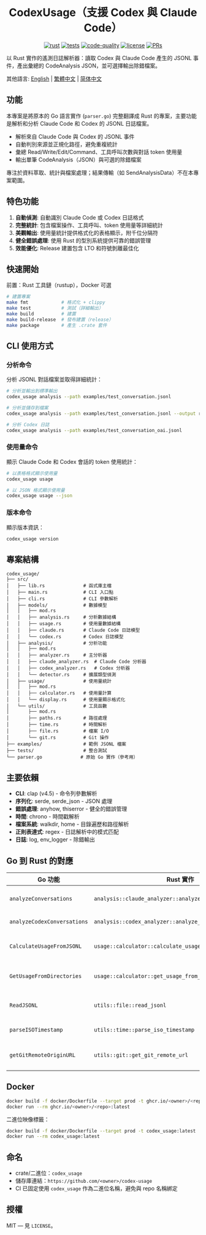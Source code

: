 <center>

# CodexUsage（支援 Codex 與 Claude Code）

[![rust](https://img.shields.io/badge/Rust-stable-orange?logo=rust&logoColor=white)](https://www.rust-lang.org/)
[![tests](https://github.com/Mai0313/CodexUsage/actions/workflows/test.yml/badge.svg)](https://github.com/Mai0313/CodexUsage/actions/workflows/test.yml)
[![code-quality](https://github.com/Mai0313/CodexUsage/actions/workflows/code-quality-check.yml/badge.svg)](https://github.com/Mai0313/CodexUsage/actions/workflows/code-quality-check.yml)
[![license](https://img.shields.io/badge/License-MIT-green.svg?labelColor=gray)](https://github.com/Mai0313/CodexUsage/tree/master?tab=License-1-ov-file)
[![PRs](https://img.shields.io/badge/PRs-welcome-brightgreen.svg)](https://github.com/Mai0313/CodexUsage/pulls)

</center>

以 Rust 實作的遙測日誌解析器：讀取 Codex 與 Claude Code 產生的 JSONL 事件，產出彙總的 CodeAnalysis JSON，並可選擇輸出除錯檔案。

其他語言: [English](README.md) | [繁體中文](README.zh-TW.md) | [简体中文](README.zh-CN.md)

## 功能

本專案是將原本的 Go 語言實作 (`parser.go`) 完整翻譯成 Rust 的專案，主要功能是解析和分析 Claude Code 和 Codex 的 JSONL 日誌檔案。

- 解析來自 Claude Code 與 Codex 的 JSONL 事件
- 自動判別來源並正規化路徑，避免重複統計
- 彙總 Read/Write/Edit/Command、工具呼叫次數與對話 token 使用量
- 輸出單筆 CodeAnalysis（JSON）與可選的除錯檔案

專注於資料萃取、統計與檔案處理；結果傳輸（如 SendAnalysisData）不在本專案範圍。

## 特色功能

1. **自動偵測**: 自動識別 Claude Code 或 Codex 日誌格式
2. **完整統計**: 包含檔案操作、工具呼叫、token 使用量等詳細統計
3. **美觀輸出**: 使用量統計提供格式化的表格顯示，附千位分隔符
4. **健全錯誤處理**: 使用 Rust 的型別系統提供可靠的錯誤管理
5. **效能優化**: Release 建置包含 LTO 和符號剝離最佳化

## 快速開始

前置：Rust 工具鏈（rustup），Docker 可選

```bash
# 建置專案
make fmt            # 格式化 + clippy
make test           # 測試（詳細輸出）
make build          # 建置
make build-release  # 發布建置（release）
make package        # 產生 .crate 套件
```

## CLI 使用方式

### 分析命令

分析 JSONL 對話檔案並取得詳細統計：

```bash
# 分析並輸出到標準輸出
codex_usage analysis --path examples/test_conversation.jsonl

# 分析並儲存到檔案
codex_usage analysis --path examples/test_conversation.jsonl --output result.json

# 分析 Codex 日誌
codex_usage analysis --path examples/test_conversation_oai.jsonl
```

### 使用量命令

顯示 Claude Code 和 Codex 會話的 token 使用統計：

```bash
# 以表格格式顯示使用量
codex_usage usage

# 以 JSON 格式顯示使用量
codex_usage usage --json
```

### 版本命令

顯示版本資訊：

```bash
codex_usage version
```

## 專案結構

```
codex_usage/
├── src/
│   ├── lib.rs              # 函式庫主檔
│   ├── main.rs             # CLI 入口點
│   ├── cli.rs              # CLI 參數解析
│   ├── models/             # 數據模型
│   │   ├── mod.rs
│   │   ├── analysis.rs     # 分析數據結構
│   │   ├── usage.rs        # 使用量數據結構
│   │   ├── claude.rs       # Claude Code 日誌模型
│   │   └── codex.rs        # Codex 日誌模型
│   ├── analysis/           # 分析功能
│   │   ├── mod.rs
│   │   ├── analyzer.rs     # 主分析器
│   │   ├── claude_analyzer.rs  # Claude Code 分析器
│   │   ├── codex_analyzer.rs   # Codex 分析器
│   │   └── detector.rs     # 擴展類型偵測
│   ├── usage/              # 使用量統計
│   │   ├── mod.rs
│   │   ├── calculator.rs   # 使用量計算
│   │   └── display.rs      # 使用量顯示格式化
│   └── utils/              # 工具函數
│       ├── mod.rs
│       ├── paths.rs        # 路徑處理
│       ├── time.rs         # 時間解析
│       ├── file.rs         # 檔案 I/O
│       └── git.rs          # Git 操作
├── examples/               # 範例 JSONL 檔案
├── tests/                  # 整合測試
└── parser.go              # 原始 Go 實作（參考用）
```

## 主要依賴

- **CLI**: clap (v4.5) - 命令列參數解析
- **序列化**: serde, serde_json - JSON 處理
- **錯誤處理**: anyhow, thiserror - 健全的錯誤管理
- **時間**: chrono - 時間戳解析
- **檔案系統**: walkdir, home - 目錄遍歷和路徑解析
- **正則表達式**: regex - 日誌解析中的模式匹配
- **日誌**: log, env_logger - 除錯輸出

## Go 到 Rust 的對應

| Go 功能 | Rust 實作 | 說明 |
|---------|-----------|------|
| `analyzeConversations` | `analysis::claude_analyzer::analyze_claude_conversations` | Claude Code 分析 |
| `analyzeCodexConversations` | `analysis::codex_analyzer::analyze_codex_conversations` | Codex 分析 |
| `CalculateUsageFromJSONL` | `usage::calculator::calculate_usage_from_jsonl` | 單檔使用量計算 |
| `GetUsageFromDirectories` | `usage::calculator::get_usage_from_directories` | 目錄使用量統計 |
| `ReadJSONL` | `utils::file::read_jsonl` | JSONL 檔案讀取 |
| `parseISOTimestamp` | `utils::time::parse_iso_timestamp` | 時間戳解析 |
| `getGitRemoteOriginURL` | `utils::git::get_git_remote_url` | Git 遠端 URL 提取 |

## Docker

```bash
docker build -f docker/Dockerfile --target prod -t ghcr.io/<owner>/<repo>:latest .
docker run --rm ghcr.io/<owner>/<repo>:latest
```

二進位映像標籤：
```bash
docker build -f docker/Dockerfile --target prod -t codex_usage:latest .
docker run --rm codex_usage:latest
```

## 命名

- crate/二進位：`codex_usage`
- 儲存庫連結：`https://github.com/<owner>/codex-usage`
- CI 已固定使用 `codex_usage` 作為二進位名稱，避免與 repo 名稱綁定

## 授權

MIT — 見 `LICENSE`。
